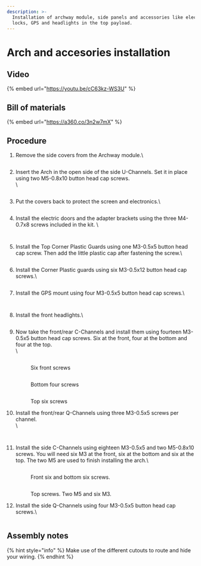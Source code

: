 ```yaml
---
description: >-
  Installation of archway module, side panels and accessories like electric
  locks, GPS and headlights in the top payload.
---
```


# Arch and accesories installation

## Video

{% embed url="https://youtu.be/cC63kz-WS3U" %}

## Bill of materials

{% embed url="https://a360.co/3n2w7mX" %}

## Procedure

1.  Remove the side covers from the Archway module.\


    <figure><img src="../../../../.gitbook/assets/image (12).png" alt=""><figcaption></figcaption></figure>
2.  Insert the Arch in the open side of the side U-Channels. Set it in place using two M5-0.8x10 button head cap screws.\
    \


    <figure><img src="../../../../.gitbook/assets/image (5) (3).png" alt=""><figcaption></figcaption></figure>
3.  Put the covers back to protect the screen and electronics.\


    <figure><img src="../../../../.gitbook/assets/ELM4 Archway Module, Accesories and Side Panels Installation - frame at 0m22s.jpg" alt=""><figcaption></figcaption></figure>
4.  Install the electric doors and the adapter brackets using the three M4-0.7x8 screws included in the kit. \


    <figure><img src="../../../../.gitbook/assets/image (22).png" alt=""><figcaption></figcaption></figure>

    <figure><img src="../../../../.gitbook/assets/image (35).png" alt=""><figcaption></figcaption></figure>
5.  Install the Top Corner Plastic Guards using one M3-0.5x5 button head cap screw. Then add the little plastic cap after fastening the screw.\




    <figure><img src="../../../../.gitbook/assets/image (21).png" alt=""><figcaption></figcaption></figure>
6.  Install the Corner Plastic guards using six M3-0.5x12 button head cap screws.\


    <figure><img src="../../../../.gitbook/assets/ELM4 Archway Module, Accesories and Side Panels Installation - frame at 0m54s.jpg" alt=""><figcaption></figcaption></figure>
7.  Install the GPS mount using four M3-0.5x5 button head cap screws.\


    <figure><img src="../../../../.gitbook/assets/image (3) (2).png" alt=""><figcaption></figcaption></figure>

    <figure><img src="../../../../.gitbook/assets/image (27).png" alt=""><figcaption></figcaption></figure>
8.  Install the front headlights.\


    <figure><img src="../../../../.gitbook/assets/ELM4 Archway Module, Accesories and Side Panels Installation - frame at 1m11s.jpg" alt=""><figcaption></figcaption></figure>
9.  Now take the front/rear C-Channels and install them using fourteen M3-0.5x5 button head cap screws. Six at the front, four at the bottom and four at the top.\
    \


    <figure><img src="../../../../.gitbook/assets/image (30).png" alt=""><figcaption><p>Six front screws</p></figcaption></figure>

    <figure><img src="../../../../.gitbook/assets/ELM4 Archway Module, Accesories and Side Panels Installation - frame at 1m21s.jpg" alt=""><figcaption><p>Bottom four screws</p></figcaption></figure>



    <figure><img src="../../../../.gitbook/assets/image (10).png" alt=""><figcaption><p>Top six screws</p></figcaption></figure>
10. Install the front/rear Q-Channels using three M3-0.5x5 screws per channel.\
    \


    <figure><img src="../../../../.gitbook/assets/image (20).png" alt=""><figcaption></figcaption></figure>

    <figure><img src="../../../../.gitbook/assets/image (32).png" alt=""><figcaption></figcaption></figure>
11. Install the side C-Channels using eighteen M3-0.5x5 and two M5-0.8x10 screws. You will need six M3 at the front, six at the bottom and six at the top. The two M5 are used to finish installing the arch.\


    <figure><img src="../../../../.gitbook/assets/ELM4 Archway Module, Accesories and Side Panels Installation - frame at 1m47s.jpg" alt=""><figcaption><p>Front six and bottom six screws.</p></figcaption></figure>

    <figure><img src="../../../../.gitbook/assets/ELM4 Archway Module, Accesories and Side Panels Installation - frame at 1m56s.jpg" alt=""><figcaption><p>Top screws. Two M5 and six M3.</p></figcaption></figure>
12. Install the side Q-Channels using four M3-0.5x5 button head cap screws.\


    <figure><img src="../../../../.gitbook/assets/ELM4 Archway Module, Accesories and Side Panels Installation - frame at 2m6s.jpg" alt=""><figcaption></figcaption></figure>

## Assembly notes

{% hint style="info" %}
Make use of the different cutouts to route and hide your wiring.
{% endhint %}
